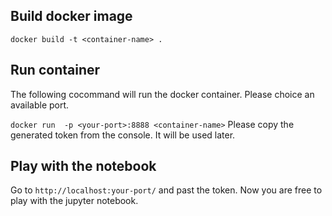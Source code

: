 ## Build docker image
```docker build -t <container-name> .```

## Run container
The following cocommand will run the docker container. Please choice an available port.

```docker run  -p <your-port>:8888 <container-name>```
Please copy the generated token from the console. It will be used later.
## Play with the notebook
Go to ```http://localhost:your-port/``` and past the token.
Now you are free to play with the jupyter notebook.
